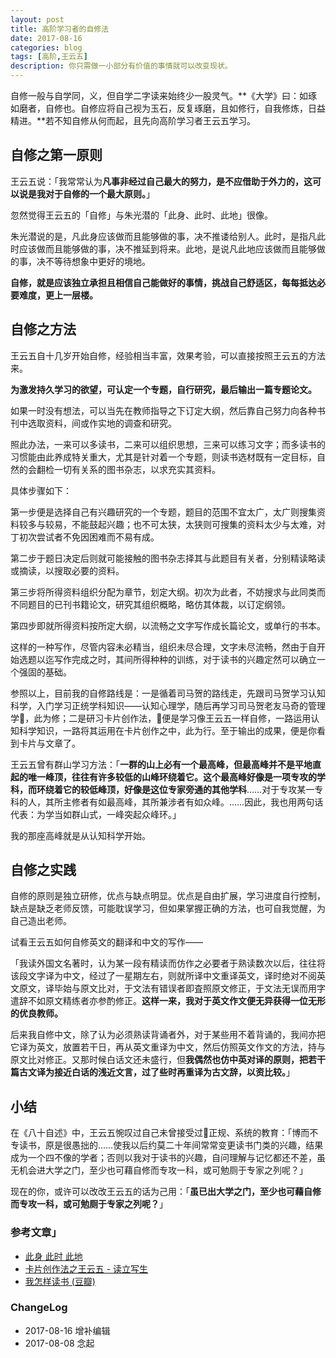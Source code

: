 ```yaml
---
layout: post
title: 高阶学习者的自修法
date: 2017-08-16
categories: blog
tags: [高阶,王云五]
description: 你只需做一小部分有价值的事情就可以改变现状。
---
```


自修一般与自学同，义，但自学二字读来始终少一股灵气。**《大学》曰：如琢如磨者，自修也。自修应将自己视为玉石，反复琢磨，且如修行，自我修炼，日益精进。**若不知自修从何而起，且先向高阶学习者王云五学习。

## 自修之第一原则

王云五说：「我常常认为**凡事非经过自己最大的努力，是不应借助于外力的，这可以说是我对于自修的一个最大原则。**」

忽然觉得王云五的「自修」与朱光潜的「此身、此时、此地」很像。

朱光潜说的是，凡此身应该做而且能够做的事，决不推诿给别人。此时，是指凡此时应该做而且能够做的事，决不推延到将来。此地，是说凡此地应该做而且能够做的事，决不等待想象中更好的境地。

**自修，就是应该独立承担且相信自己能做好的事情，挑战自己舒适区，每每抵达必要难度，更上一层楼。**

## 自修之方法

王云五自十几岁开始自修，经验相当丰富，效果考验，可以直接按照王云五的方法来。

**为激发持久学习的欲望，可认定一个专题，自行研究，最后输出一篇专题论文。**

如果一时没有想法，可以当先在教师指导之下订定大纲，然后靠自己努力向各种书刊中选取资料，间或作实地的调查和研究。

照此办法，一来可以多读书，二来可以组织思想，三来可以练习文字；而多读书的习惯能由此养成特关重大，尤其是针对着一个专题，则读书选材既有一定目标，自然的会翻检一切有关系的图书杂志，以求充实其资料。

具体步骤如下：

第一步便是选择自己有兴趣研究的一个专题，题目的范围不宜太广，太广则搜集资料较多与较易，不能鼓起兴趣；也不可太狭，太狭则可搜集的资料太少与太难，对丁初次尝试者不免因困难而不易有成。

第二步于题日决定后则就可能接触的图书杂志择其与此题目有关者，分别精读略读或摘读，以搜取必要的资料。

第三步将所得资料组织分配为章节，划定大纲。初次为此者，不妨搜求与此同类而不同题目的已刊书籍论文，研究其组织概略，略仿其体裁，以订定纲领。

第四步即就所得资料按所定大纲，以流畅之文字写作成长篇论文，或单行的书本。

这样的一种写作，尽管内容未必精当，组织未尽合理，文字未尽流畅，然由于自开始选题以迄写作完成之时，其间所得种种的训练，对于读书的兴趣定然可以确立一个强固的基础。

参照以上，目前我的自修路线是：一是循着司马贺的路线走，先跟司马贺学习认知科学，入门学习正统学科知识——认知心理学，随后再学习司马贺老友马奇的管理学，此为修；二是研习卡片创作法，便是学习像王云五一样自修，一路运用认知科学知识，一路将其运用在卡片创作之中，此为行。至于输出的成果，便是你看到卡片与文章了。

王云五曾有群山学习方法：「**一群的山上必有一个最高峰，但最高峰并不是平地直起的唯一峰顶，往往有许多较低的山峰环绕着它。这个最高峰好像是一项专攻的学科，而环绕着它的较低峰顶，好像是这位专家旁通的其他学科**……对于专攻某一专科的人，其所主修者有如最高峰，其所兼涉者有如众峰。……因此，我也用两句话代表：为学当如群山式，一峰突起众峰环。」

我的那座高峰就是从认知科学开始。

## 自修之实践

自修的原则是独立研修，优点与缺点明显。优点是自由扩展，学习进度自行控制，缺点是缺乏老师反馈，可能耽误学习，但如果掌握正确的方法，也可自我觉醒，为自己造出老师。

试看王云五如何自修英文的翻译和中文的写作——

「我读外国文名著时，认为某一段有精读而仿作之必要者于熟读数次以后，往往将该段文字译为中文，经过了一星期左右，则就所译中文重译英文，译时绝对不阅英文原文，译毕始与原文比对，于文法有错误者即査照原文修正，于文法无误而用字遣辞不如原文精练者亦参酌修正。**这样一来，我对于英文作文便无异获得一位无形的优良教师。**

后来我自修中文，除了认为必须熟读背诵者外，对于某些用不着背诵的，我间亦把它译为英文，放置若干日，再从英文重译为中文，然后仿照英文作文的方法，持与原文比对修正。又那时候白话文还未盛行，但**我偶然也仿中英对译的原则，把若干篇古文译为接近白话的浅近文言，过了些时再重译为古文辞，以资比较。**」

## 小结

在《八十自述》中，王云五惋叹过自己未曾接受过正规、系统的教育：「博而不专读书，原是很愚拙的……使我以后约莫二十年间常常变更读书门类的兴趣，结果成为一个四不像的学者；否则以我对于读书的兴趣，自问理解与记忆都还不差，虽无机会进大学之门，至少也可藉自修而专攻一科，或可勉厕于专家之列呢？」

现在的你，或许可以改改王云五的话为己用：「**虽已出大学之门，至少也可藉自修而专攻一科，或可勉厕于专家之列呢？**」


### 参考文章」

* [此身 此时 此地](http://blog.sina.com.cn/s/blog_48b0d37b0100nmf3.html)
* [卡片创作法之王云五 - 读立写生](http://www.cnfeat.com/blog/2017/08/08/WangYunWuCardWrite/)
* [我怎样读书 (豆瓣)](https://book.douban.com/subject/1065165/)


### ChangeLog

- 2017-08-16 增补编辑
- 2017-08-08 念起



